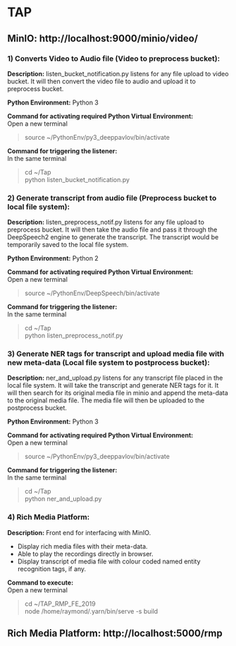 # TAP

## MinIO: http://localhost:9000/minio/video/  

### 1) Converts Video to Audio file (Video to preprocess bucket):  
**Description:** listen_bucket_notification.py listens for any file upload to video bucket. It will then convert the video file to audio and upload it to preprocess bucket.

**Python Environment:** Python 3

**Command for activating required Python Virtual Environment:**  
Open a new terminal
> source ~/PythonEnv/py3_deeppavlov/bin/activate  

**Command for triggering the listener:**  
In the same terminal
> cd ~/Tap  
> python listen_bucket_notification.py  

### 2) Generate transcript from audio file (Preprocess bucket to local file system):  
**Description:** listen_preprocess_notif.py listens for any file upload to preprocess bucket. It will then take the audio file and pass it through the DeepSpeech2 engine to generate the transcript. The transcript would be temporarily saved to the local file system.

**Python Environment:** Python 2

**Command for activating required Python Virtual Environment:**  
Open a new terminal
> source ~/PythonEnv/DeepSpeech/bin/activate  

**Command for triggering the listener:**  
In the same terminal
> cd ~/Tap  
> python listen_preprocess_notif.py  

### 3) Generate NER tags for transcript and upload media file with new meta-data (Local file system to postprocess bucket):  
**Description:** ner_and_upload.py listens for any transcript file placed in the local file system. It will take the transcript and generate NER tags for it. It will then search for its original media file in minio and append the meta-data to the original media file. The media file will then be uploaded to the postprocess bucket.

**Python Environment:** Python 3

**Command for activating required Python Virtual Environment:**  
Open a new terminal
> source ~/PythonEnv/py3_deeppavlov/bin/activate  

**Command for triggering the listener:**  
In the same terminal
> cd ~/Tap  
> python ner_and_upload.py  

### 4) Rich Media Platform:  
**Description:** Front end for interfacing with MinIO. 
- Display rich media files with their meta-data.
- Able to play the recordings directly in browser.
- Display transcript of media file with colour coded named entity recognition tags, if any.

**Command to execute:**  
Open a new terminal
> cd ~/TAP_RMP_FE_2019  
> node /home/raymond/.yarn/bin/serve -s build  

## Rich Media Platform: http://localhost:5000/rmp  